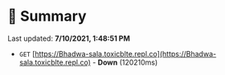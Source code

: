 # 📖 Summary
Last updated: **7/10/2021, 1:48:51 PM**

- `GET` [https://Bhadwa-sala.toxicblte.repl.co](https://Bhadwa-sala.toxicblte.repl.co) - **Down** (120210ms)
